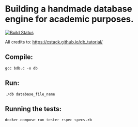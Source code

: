 # Building a handmade database engine for academic purposes.

[![Build Status](https://travis-ci.org/rbalazs/bdb.svg?branch=master)](https://travis-ci.org/rbalazs/bdb)

All credits to: https://cstack.github.io/db_tutorial/

## Compile:
`gcc bdb.c -o db`

## Run:
`./db database_file_name`

## Running the tests:
`docker-compose run tester rspec specs.rb`

